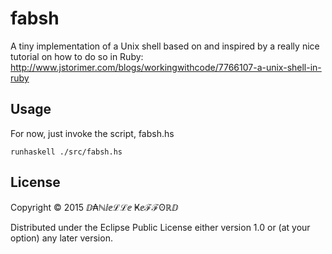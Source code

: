 # fabsh

A tiny implementation of a Unix shell based on and inspired by a really nice tutorial on how to do so in Ruby: http://www.jstorimer.com/blogs/workingwithcode/7766107-a-unix-shell-in-ruby

## Usage

For now, just invoke the script, fabsh.hs

    runhaskell ./src/fabsh.hs

## License

Copyright © 2015 ⅅ₳ℕⅈⅇℒℒⅇ Ҝⅇℱℱʘℝⅅ

Distributed under the Eclipse Public License either version 1.0 or (at
your option) any later version.
